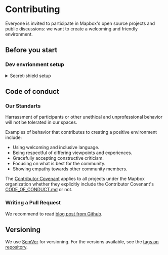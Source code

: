 # Contributing

Everyone is invited to participate in Mapbox's open source projects and public discussions: we want to create a welcoming and friendly environment.

## Before you start

### Dev envrionment setup

<details>
<summary>Secret-shield setup</summary>
<p>

We use [secret-shield](https://github.com/mapbox/secret-shield) tool which runs as a pre-commit hook. In order to enable it you should install it with:
```sh
npm install -g @mapbox/secret-shield
```

Then you have to add a pre-commit git hook. The simplest option is to copy the following script into a `mapbox-vision-ios/.git/hooks/pre-commit`:
```sh
#!/bin/sh
secret-shield --pre-commit -C verydeep --enable "Mapbox Public Key" --disable "High-entropy base64 string" "Short high-entropy string" "Long high-entropy string"
```

Don't forget to make it executable:
```sh
chmod +x .git/hooks/pre-commit
```

As an option you can integrate hook via git hooks manager (like [Husky](https://github.com/typicode/husky) or [Komondor](https://github.com/shibapm/Komondor)).
More information about installation is available [here](https://github.com/mapbox/secret-shield#install).

</p>
</details>

## Code of conduct

### Our Standarts

Harrassment of participants or other unethical and unprofessional behavior will not be tolerated in our spaces.

Examples of behavior that contributes to creating a positive environment include:
- Using welcoming and inclusive language.
- Being respectful of differing viewpoints and experiences.
- Gracefully accepting constructive criticism.
- Focusing on what is best for the community.
- Showing empathy towards other community members.

The [Contributor Covenant](https://www.contributor-covenant.org) applies to all projects under the Mapbox organization whether they explicitly include the Contributor Covenant's [CODE_OF_CONDUCT.md](https://www.contributor-covenant.org/version/1/4/code-of-conduct.html) or not.

### Writing a Pull Request

We recommend to read [blog post from Github](https://github.blog/2015-01-21-how-to-write-the-perfect-pull-request/).

## Versioning

We use [SemVer](http://semver.org/) for versioning. For the versions available, see the [tags on repository](https://github.com/mapbox/mapbox-vision-ios/tags).
